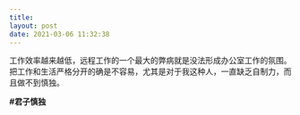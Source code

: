 ```yaml
---
title: 
layout: post
date: 2021-03-06 11:32:38
---
```


工作效率越来越低，远程工作的一个最大的弊病就是没法形成办公室工作的氛围。把工作和生活严格分开的确是不容易，尤其是对于我这种人，一直缺乏自制力，而且做不到慎独。

**#君子慎独** 